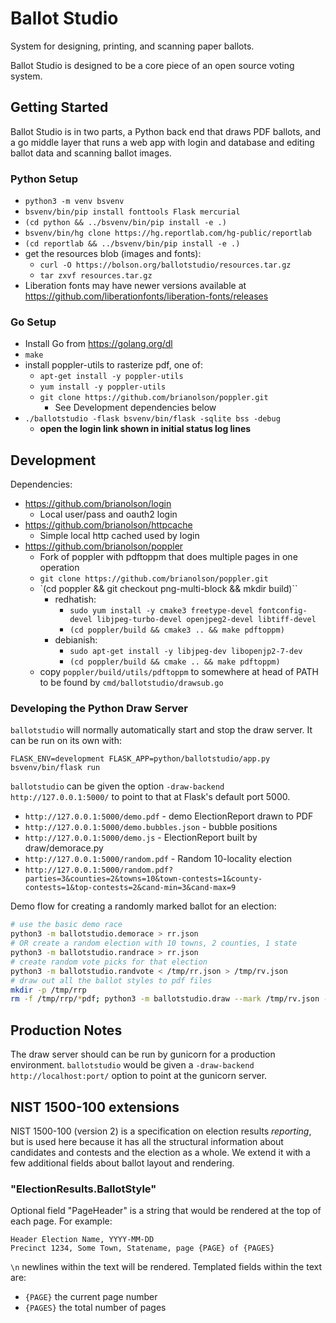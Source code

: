 # Ballot Studio

System for designing, printing, and scanning paper ballots.

Ballot Studio is designed to be a core piece of an open source voting system.

## Getting Started

Ballot Studio is in two parts, a Python back end that draws PDF ballots, and a go middle layer that runs a web app with login and database and editing ballot data and scanning ballot images.

### Python Setup

* `python3 -m venv bsvenv`
* `bsvenv/bin/pip install fonttools Flask mercurial`
* `(cd python && ../bsvenv/bin/pip install -e .)`
* `bsvenv/bin/hg clone https://hg.reportlab.com/hg-public/reportlab`
* `(cd reportlab && ../bsvenv/bin/pip install -e .)`
* get the resources blob (images and fonts):
  * `curl -O https://bolson.org/ballotstudio/resources.tar.gz`
  * `tar zxvf resources.tar.gz`
* Liberation fonts may have newer versions available at https://github.com/liberationfonts/liberation-fonts/releases

### Go Setup

* Install Go from https://golang.org/dl
* `make`
* install poppler-utils to rasterize pdf, one of:
  * `apt-get install -y poppler-utils`
  * `yum install -y poppler-utils`
  * `git clone https://github.com/brianolson/poppler.git`
     * See Development dependencies below
* `./ballotstudio -flask bsvenv/bin/flask -sqlite bss -debug`
  * **open the login link shown in initial status log lines**

## Development

Dependencies:

* https://github.com/brianolson/login
  * Local user/pass and oauth2 login
* https://github.com/brianolson/httpcache
  * Simple local http cached used by login
* https://github.com/brianolson/poppler
  * Fork of poppler with pdftoppm that does multiple pages in one operation
  * `git clone https://github.com/brianolson/poppler.git`
  * `(cd poppler && git checkout png-multi-block && mkdir build)``
     * redhatish:
       * `sudo yum install -y cmake3 freetype-devel fontconfig-devel libjpeg-turbo-devel openjpeg2-devel libtiff-devel`
       * `(cd poppler/build && cmake3 .. && make pdftoppm)`
     * debianish:
       * `sudo apt-get install -y libjpeg-dev libopenjp2-7-dev`
       * `(cd poppler/build && cmake .. && make pdftoppm)`
  * copy `poppler/build/utils/pdftoppm` to somewhere at head of PATH to be found by `cmd/ballotstudio/drawsub.go`

### Developing the Python Draw Server

`ballotstudio` will normally automatically start and stop the draw server.
It can be run on its own with:

`FLASK_ENV=development FLASK_APP=python/ballotstudio/app.py bsvenv/bin/flask run`

`ballotstudio` can be given the option `-draw-backend http://127.0.0.1:5000/` to point to that at Flask's default port 5000.

  - `http://127.0.0.1:5000/demo.pdf` - demo ElectionReport drawn to PDF
  - `http://127.0.0.1:5000/demo.bubbles.json` - bubble positions
  - `http://127.0.0.1:5000/demo.js` - ElectionReport built by draw/demorace.py
  - `http://127.0.0.1:5000/random.pdf` - Random 10-locality election
  - `http://127.0.0.1:5000/random.pdf?parties=3&counties=2&towns=10&town-contests=1&county-contests=1&top-contests=2&cand-min=3&cand-max=9`

Demo flow for creating a randomly marked ballot for an election:

```sh
# use the basic demo race
python3 -m ballotstudio.demorace > rr.json
# OR create a random election with 10 towns, 2 counties, 1 state
python3 -m ballotstudio.randrace > rr.json
# create random vote picks for that election
python3 -m ballotstudio.randvote < /tmp/rr.json > /tmp/rv.json
# draw out all the ballot styles to pdf files
mkdir -p /tmp/rrp
rm -f /tmp/rrp/*pdf; python3 -m ballotstudio.draw --mark /tmp/rv.json --outdir /tmp/rrp /tmp/rr.json

```

## Production Notes

The draw server should can be run by gunicorn for a production environment. `ballotstudio` would be given a `-draw-backend http://localhost:port/` option to point at the gunicorn server.

## NIST 1500-100 extensions

NIST 1500-100 (version 2) is a specification on election results *reporting*, but is used here because it has all the structural information about candidates and contests and the election as a whole.
We extend it with a few additional fields about ballot layout and rendering.

### "ElectionResults.BallotStyle"

Optional field "PageHeader" is a string that would be rendered at the top of each page. For example:

```
Header Election Name, YYYY-MM-DD
Precinct 1234, Some Town, Statename, page {PAGE} of {PAGES}
```

`\n` newlines within the text will be rendered.
Templated fields within the text are:

* `{PAGE}` the current page number
* `{PAGES}` the total number of pages
